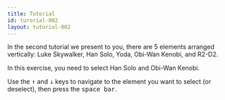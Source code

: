 ```yaml
---
title: Tutorial
id: turorial-002
layout: tutorial-002
---
```

<p class="mb-3">In the second tutorial we present to you, there are 5 elements arranged vertically: <span class="italic">Luke Skywalker, Han Solo, Yoda, Obi-Wan Kenobi, and R2-D2</span>.</p>
<p class="mb-3">In this exercise, you need to select <span class="italic">Han Solo</span> and <span class="italic">Obi-Wan Kenobi</span>.</p>
<p class="mb-3">Use the <kbd class="inline-flex justify-center items-center px-1.5 bg-gray-200 border border-transparent font-mono text-sm text-gray-800 rounded-md">&#8593;</kbd> and <kbd class="inline-flex justify-center items-center px-1.5 bg-gray-200 border border-transparent font-mono text-sm text-gray-800 rounded-md">&#8595;</kbd> keys to navigate to the element you want to select (or deselect), then press the <kbd class="inline-flex justify-center items-center px-1.5 bg-gray-200 border border-transparent font-mono text-sm text-gray-800 rounded-md">space bar</kbd>.</p>
